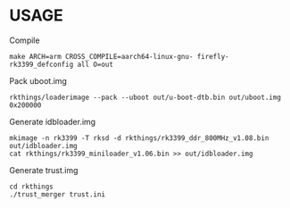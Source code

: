 # USAGE

Compile

	make ARCH=arm CROSS_COMPILE=aarch64-linux-gnu- firefly-rk3399_defconfig all O=out

Pack uboot.img

	rkthings/loaderimage --pack --uboot out/u-boot-dtb.bin out/uboot.img 0x200000

Generate idbloader.img

	mkimage -n rk3399 -T rksd -d rkthings/rk3399_ddr_800MHz_v1.08.bin out/idbloader.img
	cat rkthings/rk3399_miniloader_v1.06.bin >> out/idbloader.img

Generate trust.img

	cd rkthings
	./trust_merger trust.ini
